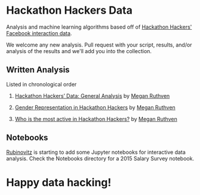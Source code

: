 # Hackathon Hackers Data
Analysis and machine learning algorithms based off of [Hackathon Hackers' Facebook interaction data](https://www.facebook.com/groups/datahackers/permalink/702750256523053/).

We welcome any new analysis. Pull request with your script, results, and/or analysis of the results and we'll add you into the collection. 


## Written Analysis

Listed in chronological order

1. [Hackathon Hackers’ Data: General Analysis](https://medium.com/hackathon-hackers/hackathon-hackers-data-3105649aaa20) by [Megan Ruthven](http://maruthven.com/)

2. [Gender Representation in Hackathon Hackers](https://medium.com/hackathon-hackers/gender-representation-in-hackathon-hackers-2bea7e3088c6) by [Megan Ruthven](http://maruthven.com/)

3. [Who is the most active in Hackathon Hackers?](https://medium.com/hackathon-hackers/who-is-the-most-active-in-hh-49cbd8447550) by [Megan Ruthven](http://maruthven.com/)


## Notebooks
[Rubinovitz](www.github.com/rubinovitz) is starting to add some Jupyter notebooks for interactive data analysis. Check the Notebooks directory for a 2015 Salary Survey notebook.

# Happy data hacking!
